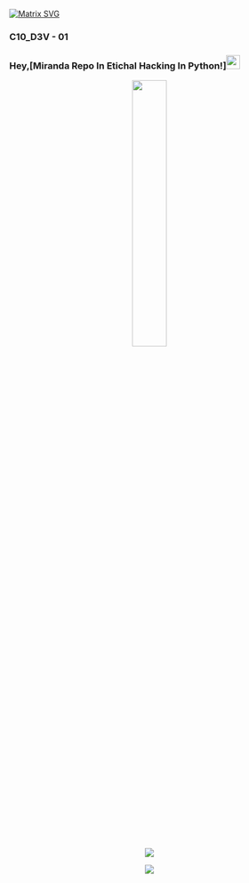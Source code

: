   [![Matrix SVG](https://raw.githubusercontent.com/rodrigograca31/rodrigograca31/master/matrix.svg)](https://www.youtube.com/watch?v=SDkAGkd4NLc) 

### C10_D3V - 01
### Hey,[Miranda Repo In Etichal Hacking In Python!]<img src="https://media.giphy.com/media/hvRJCLFzcasrR4ia7z/giphy.gif" width="25px">

<p align="center"><img src="animation.gif" width="35%"></p>

<p align="center">
<img src="https://readme-typing-svg.herokuapp.com?font=Architects+Daughter&center=true&vCenter=true&duration=3000&color=%2338C2FF&size=40&height=200&width=800&lines=Heyyy!+I'm+Miranda+Josue+C10_D3V+%3C3;My+ethical+hacking+folder+in+python;I+am+a+self-taught+programmer;Welcome+to+my+Repository+!">
</p>

<p  align="center">
<img src="https://user-images.githubusercontent.com/73097560/115834477-dbab4500-a447-11eb-908a-139a6edaec5c.gif">             
<br>
